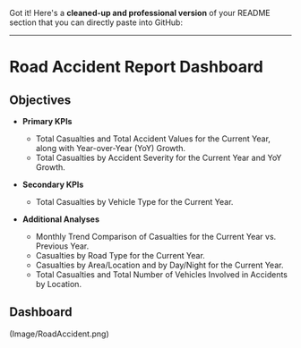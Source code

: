 Got it! Here's a **cleaned-up and professional version** of your README section that you can directly paste into GitHub:

---

# Road Accident Report Dashboard

## Objectives

- **Primary KPIs**  
  - Total Casualties and Total Accident Values for the Current Year, along with Year-over-Year (YoY) Growth.
  - Total Casualties by Accident Severity for the Current Year and YoY Growth.

- **Secondary KPIs**  
  - Total Casualties by Vehicle Type for the Current Year.

- **Additional Analyses**  
  - Monthly Trend Comparison of Casualties for the Current Year vs. Previous Year.
  - Casualties by Road Type for the Current Year.
  - Casualties by Area/Location and by Day/Night for the Current Year.
  - Total Casualties and Total Number of Vehicles Involved in Accidents by Location.

## Dashboard

(Image/RoadAccident.png)